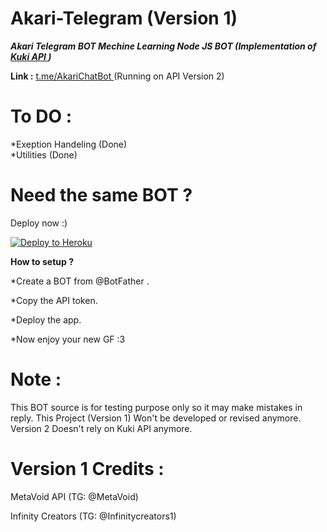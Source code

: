 # Akari-Telegram (Version 1)
<b> <i> Akari Telegram BOT Mechine Learning Node JS BOT (Implementation of <a href="https://kukiapi.xyz">Kuki API </a> )</b> </i>

<b> Link :</b> <a href="https://t.me/AkariChatBot"> t.me/AkariChatBot </a> (Running on API Version 2)

# To DO : <br>
*Exeption Handeling (Done) <br>
*Utilities (Done)


# Need the same BOT ?

Deploy now :) 

[![Deploy to Heroku](https://www.herokucdn.com/deploy/button.png)](https://heroku.com/deploy)

<b> How to setup ? </b>

*Create a BOT from @BotFather .

*Copy the API token.

*Deploy the app.

*Now enjoy your new GF :3

# Note :
This BOT source is for testing purpose only so it may make mistakes in reply.
This Project (Version 1) Won't be developed or revised anymore.
Version 2 Doesn't rely on Kuki API anymore.

# Version 1 Credits :

MetaVoid API (TG: @MetaVoid)

Infinity Creators (TG: @Infinitycreators1)

